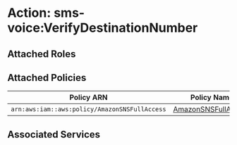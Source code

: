 # Action: sms-voice:VerifyDestinationNumber

## Attached Roles

## Attached Policies

| Policy ARN | Policy Name |
|------------|-------------|
| `arn:aws:iam::aws:policy/AmazonSNSFullAccess` | [AmazonSNSFullAccess](../policies.md#amazonsnsfullaccess) |

## Associated Services

